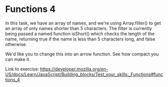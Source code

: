 # Functions 4
In this task, we have an array of names, and we're using Array.filter() to get an array of only names shorter than 5 characters. The filter is currently being passed a named function isShort() which checks the length of the name, returning true if the name is less than 5 characters long, and false otherwise.

We'd like you to change this into an arrow function. See how compact you can make it.

Link to exercise: https://developer.mozilla.org/en-US/docs/Learn/JavaScript/Building_blocks/Test_your_skills:_Functions#functions_4
